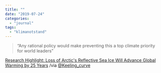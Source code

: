 ```yaml
---
title: ""
date: "2019-07-24"
categories: 
  - "journal"
tags: 
  - "klimanotstand"
---
```


> “Any rational policy would make preventing this a top climate priority for world leaders”

[Research Highlight: Loss of Arctic's Reflective Sea Ice Will Advance Global Warming by 25 Years](https://scripps.ucsd.edu/news/research-highlight-loss-arctics-reflective-sea-ice-will-advance-global-warming-25-years) /via [@Keeling\_curve](https://twitter.com/keeling_curve?lang=de "Keeling_Curve (@Keeling_curve) | Twitter")
